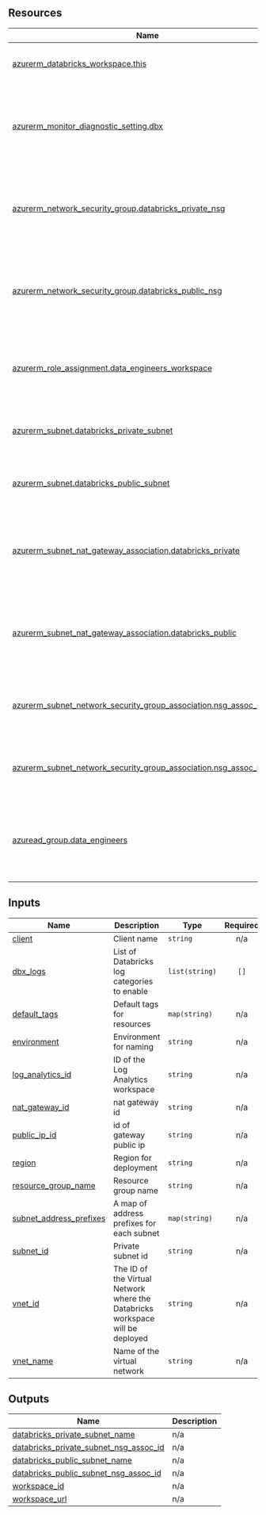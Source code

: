 ## Resources

| Name | Description | Type |
|------|-------------|------|
| [azurerm_databricks_workspace.this](https://registry.terraform.io/providers/hashicorp/azurerm/latest/docs/resources/databricks_workspace) | Creates the Azure Databricks workspace | resource |
| [azurerm_monitor_diagnostic_setting.dbx](https://registry.terraform.io/providers/hashicorp/azurerm/latest/docs/resources/monitor_diagnostic_setting) | Enables the logs to send to the log analytic workspace for the Databricks workspace | resource |
| [azurerm_network_security_group.databricks_private_nsg](https://registry.terraform.io/providers/hashicorp/azurerm/latest/docs/resources/network_security_group) | Creates network security group for the Databricks private subnet | resource |
| [azurerm_network_security_group.databricks_public_nsg](https://registry.terraform.io/providers/hashicorp/azurerm/latest/docs/resources/network_security_group) | Creates network security group for the Databricks public subnet | resource |
| [azurerm_role_assignment.data_engineers_workspace](https://registry.terraform.io/providers/hashicorp/azurerm/latest/docs/resources/role_assignment) | Assigns roles to data engineers group for workspace access | resource |
| [azurerm_subnet.databricks_private_subnet](https://registry.terraform.io/providers/hashicorp/azurerm/latest/docs/resources/subnet) | Creates private subnet for Databricks clusters| resource |
| [azurerm_subnet.databricks_public_subnet](https://registry.terraform.io/providers/hashicorp/azurerm/latest/docs/resources/subnet) | Creates public subnet for Databricks clusters | resource |
| [azurerm_subnet_nat_gateway_association.databricks_private](https://registry.terraform.io/providers/hashicorp/azurerm/latest/docs/resources/subnet_nat_gateway_association) | Associates NAT gateway with private subnet for cluster outbound connectivity | resource |
| [azurerm_subnet_nat_gateway_association.databricks_public](https://registry.terraform.io/providers/hashicorp/azurerm/latest/docs/resources/subnet_nat_gateway_association) | Associates NAT gateway with public subnet for cluster outbound connectivity | resource |
| [azurerm_subnet_network_security_group_association.nsg_assoc_private](https://registry.terraform.io/providers/hashicorp/azurerm/latest/docs/resources/subnet_network_security_group_association) | Associates network security group with private subnet | resource |
| [azurerm_subnet_network_security_group_association.nsg_assoc_public](https://registry.terraform.io/providers/hashicorp/azurerm/latest/docs/resources/subnet_network_security_group_association) | Associates network security group with public subnet | resource |
| [azuread_group.data_engineers](https://registry.terraform.io/providers/hashicorp/azuread/latest/docs/data-sources/group) | Retrieves existing data engineers Azure AD group to assign permissions | data source |

## Inputs

| Name | Description | Type | Required |
|------|-------------|------|:--------:|
| <a name="input_client"></a> [client](#input\_client) | Client name | `string` | n/a | yes |
| <a name="input_dbx_logs"></a> [dbx\_logs](#input\_dbx\_logs) | List of Databricks log categories to enable | `list(string)` | `[]` | no |
| <a name="input_default_tags"></a> [default\_tags](#input\_default\_tags) | Default tags for resources | `map(string)` | n/a | yes |
| <a name="input_environment"></a> [environment](#input\_environment) | Environment for naming | `string` | n/a | yes |
| <a name="input_log_analytics_id"></a> [log\_analytics\_id](#input\_log\_analytics\_id) | ID of the Log Analytics workspace | `string` | n/a | yes |
| <a name="input_nat_gateway_id"></a> [nat\_gateway\_id](#input\_nat\_gateway\_id) | nat gateway id | `string` | n/a | yes |
| <a name="input_public_ip_id"></a> [public\_ip\_id](#input\_public\_ip\_id) | id of gateway public ip | `string` | n/a | yes |
| <a name="input_region"></a> [region](#input\_region) | Region for deployment | `string` | n/a | yes |
| <a name="input_resource_group_name"></a> [resource\_group\_name](#input\_resource\_group\_name) | Resource group name | `string` | n/a | yes |
| <a name="input_subnet_address_prefixes"></a> [subnet\_address\_prefixes](#input\_subnet\_address\_prefixes) | A map of address prefixes for each subnet | `map(string)` | n/a | yes |
| <a name="input_subnet_id"></a> [subnet\_id](#input\_subnet\_id) | Private subnet id | `string` | n/a | yes |
| <a name="input_vnet_id"></a> [vnet\_id](#input\_vnet\_id) | The ID of the Virtual Network where the Databricks workspace will be deployed | `string` | n/a | yes |
| <a name="input_vnet_name"></a> [vnet\_name](#input\_vnet\_name) | Name of the virtual network | `string` | n/a | yes |

## Outputs

| Name | Description |
|------|-------------|
| <a name="output_databricks_private_subnet_name"></a> [databricks\_private\_subnet\_name](#output\_databricks\_private\_subnet\_name) | n/a |
| <a name="output_databricks_private_subnet_nsg_assoc_id"></a> [databricks\_private\_subnet\_nsg\_assoc\_id](#output\_databricks\_private\_subnet\_nsg\_assoc\_id) | n/a |
| <a name="output_databricks_public_subnet_name"></a> [databricks\_public\_subnet\_name](#output\_databricks\_public\_subnet\_name) | n/a |
| <a name="output_databricks_public_subnet_nsg_assoc_id"></a> [databricks\_public\_subnet\_nsg\_assoc\_id](#output\_databricks\_public\_subnet\_nsg\_assoc\_id) | n/a |
| <a name="output_workspace_id"></a> [workspace\_id](#output\_workspace\_id) | n/a |
| <a name="output_workspace_url"></a> [workspace\_url](#output\_workspace\_url) | n/a |
